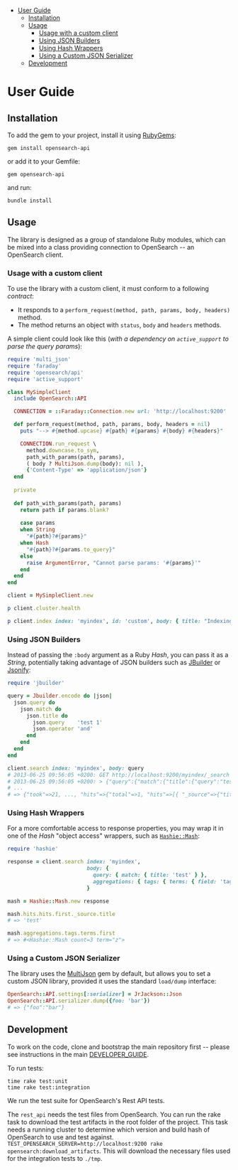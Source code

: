 - [User Guide](#user-guide)
  - [Installation](#installation)
  - [Usage](#usage)
    - [Usage with a custom client](#usage-with-a-custom-client)
    - [Using JSON Builders](#using-json-builders)
    - [Using Hash Wrappers](#using-hash-wrappers)
    - [Using a Custom JSON Serializer](#using-a-custom-json-serializer)
  - [Development](#development)

# User Guide
## Installation

To add the gem to your project, install it using [RubyGems](https://rubygems.org/):

```
gem install opensearch-api
```

or add it to your Gemfile:
```
gem opensearch-api
```
and run:
```
bundle install
```

## Usage

The library is designed as a group of standalone Ruby modules, which can be mixed into a class providing connection to OpenSearch -- an OpenSearch client.

### Usage with a custom client

To use the library with a custom client, it must conform to a following _contract_:

* It responds to a `perform_request(method, path, params, body, headers)` method.
* The method returns an object with `status`, `body` and `headers` methods.

A simple client could look like this (_with a dependency on `active_support` to parse the query params_):

```ruby
require 'multi_json'
require 'faraday'
require 'opensearch/api'
require 'active_support'

class MySimpleClient
  include OpenSearch::API

  CONNECTION = ::Faraday::Connection.new url: 'http://localhost:9200'

  def perform_request(method, path, params, body, headers = nil)
    puts "--> #{method.upcase} #{path} #{params} #{body} #{headers}"

    CONNECTION.run_request \
      method.downcase.to_sym,
      path_with_params(path, params),
      ( body ? MultiJson.dump(body): nil ),
      {'Content-Type' => 'application/json'}
  end
  
  private
  
  def path_with_params(path, params)
    return path if params.blank?
  
    case params
    when String
      "#{path}?#{params}"
    when Hash
      "#{path}?#{params.to_query}"
    else
      raise ArgumentError, "Cannot parse params: '#{params}'"
    end
  end
end

client = MySimpleClient.new

p client.cluster.health

p client.index index: 'myindex', id: 'custom', body: { title: "Indexing from my client" }
```

### Using JSON Builders

Instead of passing the `:body` argument as a Ruby _Hash_, you can pass it as a _String_, potentially taking advantage of JSON builders such as [JBuilder](https://github.com/rails/jbuilder) or [Jsonify](https://github.com/bsiggelkow/jsonify):

```ruby
require 'jbuilder'

query = Jbuilder.encode do |json|
  json.query do
    json.match do
      json.title do
        json.query    'test 1'
        json.operator 'and'
      end
    end
  end
end

client.search index: 'myindex', body: query
# 2013-06-25 09:56:05 +0200: GET http://localhost:9200/myindex/_search [status:200, request:0.015s, query:0.011s]
# 2013-06-25 09:56:05 +0200: > {"query":{"match":{"title":{"query":"test 1","operator":"and"}}}}
# ...
# => {"took"=>21, ..., "hits"=>{"total"=>1, "hits"=>[{ "_source"=>{"title"=>"Test 1", ...}}]}}
```

### Using Hash Wrappers

For a more comfortable access to response properties, you may wrap it in one of the _Hash_ "object access" wrappers, such as [`Hashie::Mash`](https://github.com/intridea/hashie):

```ruby
require 'hashie'

response = client.search index: 'myindex',
                         body: {
                           query: { match: { title: 'test' } },
                           aggregations: { tags: { terms: { field: 'tags' } } }
                         }

mash = Hashie::Mash.new response

mash.hits.hits.first._source.title
# => 'test'

mash.aggregations.tags.terms.first
# => #<Hashie::Mash count=3 term="z">
```

### Using a Custom JSON Serializer

The library uses the [MultiJson](https://rubygems.org/gems/multi_json/) gem by default, but allows you to set a custom JSON library, provided it uses the standard `load/dump` interface:

```ruby
OpenSearch::API.settings[:serializer] = JrJackson::Json
OpenSearch::API.serializer.dump({foo: 'bar'})
# => {"foo":"bar"}
```

## Development

To work on the code, clone and bootstrap the main repository first -- please see instructions in the main [DEVELOPER_GUIDE](../DEVELOPER_GUIDE.md).

To run tests:

```
time rake test:unit
time rake test:integration
```

We run the test suite for OpenSearch's Rest API tests.

The `rest_api` needs the test files from OpenSearch. You can run the rake task to download the test artifacts in the root folder of the project. This task needs a running cluster to determine which version and build hash of OpenSearch to use and test against. `TEST_OPENSEARCH_SERVER=http://localhost:9200 rake opensearch:download_artifacts`. This will download the necessary files used for the integration tests to `./tmp`.
